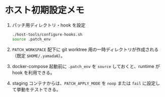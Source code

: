 # ホスト初期設定メモ

1. パッチ用ディレクトリ・hook を設定
   ```bash
   ./host-tools/configure-hooks.sh
   source .patch_env
   ```

2. `PATCH_WORKSPACE` 配下に git worktree 用の一時ディレクトリが作成される（既定 `$HOME/.yamada6`）。

3. docker-compose 起動前に `.patch_env` を `source` しておくと、runtime が hook を利用できる。

4. staging コンテナからは、`PATCH_APPLY_MODE` を `noop` または `fail` に設定して挙動をテストできる。
